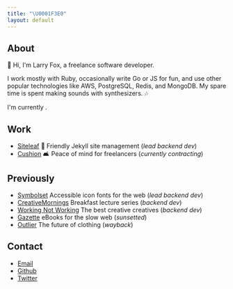 ```yaml
---
title: "\U0001F3E0"
layout: default
---
```


## About

👋 Hi, I'm Larry Fox, a freelance software developer.

I work mostly with Ruby, occasionally write Go or JS for fun, and use other popular technologies like AWS, PostgreSQL, Redis, and MongoDB. My spare time is spent making sounds with synthesizers. 🎶

I'm currently <span data-availability-badge></span>.

## Work

- [Siteleaf](http://siteleaf.com) 🍃 Friendly Jekyll site management (_lead backend dev_)
- [Cushion](http://cushionapp.com) 🛋 Peace of mind for freelancers (_currently contracting_)

## Previously

- [Symbolset](http://symbolset.com) Accessible icon fonts for the web (_lead backend dev_)
- [CreativeMornings](http://creativemornings.com) Breakfast lecture series (_backend dev_)
- [Working Not Working](http://workingnotworking.com) The best creative creatives (_backend dev_)
- [Gazette](http://gazette.io) eBooks for the slow web (_sunsetted_)
- [Outlier](http://outlier.cc) The future of clothing (_wayback_)

## Contact

- [Email](mailto:l@rryfox.us)
- [Github](https://github.com/larryfox)
- [Twitter](https://twitter.com/larrythefox)